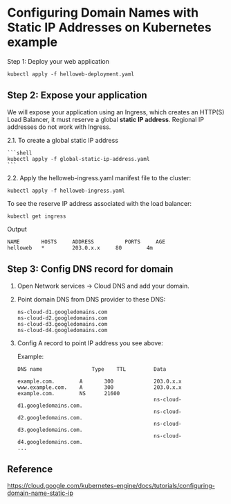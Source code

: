 # Configuring Domain Names with Static IP Addresses on Kubernetes example

Step 1: Deploy your web application

```shell
kubectl apply -f helloweb-deployment.yaml
```

## Step 2: Expose your application

We will expose your application using an Ingress, which creates an HTTP(S) Load Balancer, it must reserve a global **static IP address**. Regional IP addresses do not work with Ingress.

2.1. To create a global static IP address

    ```shell
    kubectl apply -f global-static-ip-address.yaml
    ```

2.2. Apply the helloweb-ingress.yaml manifest file to the cluster:

```shell
kubectl apply -f helloweb-ingress.yaml
```


To see the reserve IP address associated with the load balancer:

```shell
kubectl get ingress
```

Output

```shell
NAME       HOSTS     ADDRESS          PORTS     AGE
helloweb   *         203.0.x.x     80        4m
```

## Step 3: Config DNS record for domain

1. Open Network services -> Cloud DNS and add your domain.

2. Point domain DNS from DNS provider to these DNS:

    ```
    ns-cloud-d1.googledomains.com
    ns-cloud-d2.googledomains.com
    ns-cloud-d3.googledomains.com
    ns-cloud-d4.googledomains.com
    ```
3. Config A record to point IP address you see above:

    Example:

    ```
    DNS name                Type    TTL         Data

    example.com.	    A	    300	            203.0.x.x
    www.example.com.	A	    300             203.0.x.x
    example.com.	    NS	    21600	
                                                ns-cloud-d1.googledomains.com.
                                                ns-cloud-d2.googledomains.com.
                                                ns-cloud-d3.googledomains.com.
                                                ns-cloud-d4.googledomains.com.
    ...
    ```

## Reference

https://cloud.google.com/kubernetes-engine/docs/tutorials/configuring-domain-name-static-ip
